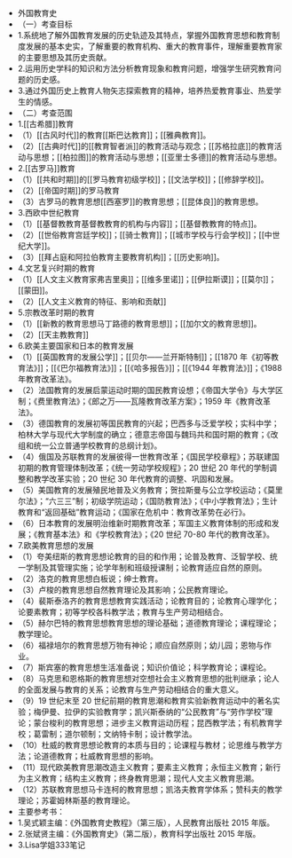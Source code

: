 - 外国教育史
- （一）考查目标
- 1.系统地了解外国教育发展的历史轨迹及其特点，掌握外国教育思想和教育制度发展的基本史实，了解重要的教育机构、重大的教育事件，理解重要教育家的主要思想及其历史贡献。
- 2.运用历史学科的知识和方法分析教育现象和教育问题，增强学生研究教育问题的历史感。
- 3.通过外国历史上教育人物矢志探索教育的精神，培养热爱教育事业、热爱学生的情感。
- （二）考查范围
- 1.[[古希腊]]教育
- （1）[[古风时代]]的教育[[斯巴达教育]]；[[雅典教育]]。
- （2）[[古典时代]]的[[教育智者派]]的教育活动与观念；[[苏格拉底]]的教育活动与思想；[[柏拉图]]的教育活动与思想；[[亚里士多德]]的教育活动与思想。
- 2.[[古罗马]]教育
- （1）[[共和时期]]的[[罗马教育初级学校]]；[[文法学校]]；[[修辞学校]]。
- （2）[[帝国时期]]的罗马教育
- （3）古罗马的教育思想[[西塞罗]]的教育思想；[[昆体良]]的教育思想。
- 3.西欧中世纪教育
- （1）[[基督教教育基督教教育的机构与内容]]；[[基督教教育的特点]]。
- （2）[[世俗教育宫廷学校]]；[[骑士教育]]；[[城市学校与行会学校]]；[[中世纪大学]]。
- （3）[[拜占庭和阿拉伯教育主要教育机构]]；[[历史影响]]。
- 4.文艺复兴时期的教育
- （1）[[人文主义教育家弗吉里奥]]；[[维多里诺]]；[[伊拉斯谟]]；[[莫尔]]；[[蒙田]]。
- （2）[[人文主义教育的特征、影响和贡献]]
- 5.宗教改革时期的教育
- （1）[[新教的教育思想马丁路德的教育思想]]；[[加尔文的教育思想]]。
- （2）[[天主教教育]]
- 6.欧美主要国家和日本的教育发展
- （1）[[英国教育的发展公学]]；[[贝尔——兰开斯特制]]；[[1870 年《初等教育法》]]；[[《巴尔福教育法》]]；[[《哈多报告》]]；[[《1944 年教育法》]]；《1988 年教育改革法》。
- （2）法国教育的发展启蒙运动时期的国民教育设想；《帝国大学令》与大学区制；《费里教育法》；《郎之万——瓦隆教育改革方案》；1959 年《教育改革法》。
- （3）德国教育的发展初等国民教育的兴起；巴西多与泛爱学校；实科中学；柏林大学与现代大学制度的确立；德意志帝国与魏玛共和国时期的教育；《改组和统一公立普通学校教育的总纲计划》。
- （4）俄国及苏联教育的发展彼得一世教育改革；《国民学校章程》；苏联建国初期的教育管理体制改革；《统一劳动学校规程》；20 世纪 20 年代的学制调整和教学改革实验；20 世纪 30 年代教育的调整、巩固和发展。
- （5）美国教育的发展殖民地普及义务教育；贺拉斯曼与公立学校运动；《莫里尔法》；“六三三”制；初级学院运动；《国防教育法》；《中小学教育法》；生计教育和“返回基础”教育运动；《国家在危机中：教育改革势在必行》。
- （6）日本教育的发展明治维新时期教育改革；军国主义教育体制的形成和发展；《教育基本法》和《学校教育法》；《20 世纪 70-80 年代的教育改革》。
- 7.欧美教育思想的发展
- （1）夸美纽斯的教育思想论教育的目的和作用；论普及教育、泛智学校、统一学制及其管理实施；论学年制和班级授课制；论教育适应自然的原则。
- （2）洛克的教育思想白板说；绅士教育。
- （3）卢梭的教育思想自然教育理论及其影响；公民教育理论。
- （4）裴斯泰洛齐的教育思想教育实践活动；论教育目的；论教育心理学化；论要素教育；初等学校各科教学法；教育与生产劳动相结合。
- （5）赫尔巴特的教育思想教育思想的理论基础；道德教育理论；课程理论；教学理论。
- （6）福禄培尔的教育思想万物有神论；顺应自然原则；幼儿园；恩物与作业。
- （7）斯宾塞的教育思想生活准备说；知识价值论；科学教育论；课程论。
- （8）马克思和恩格斯的教育思想对空想社会主义教育思想的批判继承；论人的全面发展与教育的关系；论教育与生产劳动相结合的重大意义。
- （9）19 世纪末至 20 世纪前期的教育思潮和教育实验新教育运动中的著名实验；梅伊曼、拉伊的实验教育学；凯兴斯泰纳的“公民教育”与“劳作学校”理论；蒙台梭利的教育思想；进步主义教育运动历程；昆西教学法；有机教育学校；葛雷制；道尔顿制；文纳特卡制；设计教学法。
- （10）杜威的教育思想论教育的本质与目的；论课程与教材；论思维与教学方法；论道德教育；杜威教育思想的影响。
- （11）现代欧美教育思潮改造主义教育；要素主义教育；永恒主义教育；新行为主义教育；结构主义教育；终身教育思潮；现代人文主义教育思潮。
- （12）苏联教育思想马卡连柯的教育思想；凯洛夫教育学体系；赞科夫的教学理论；苏霍姆林斯基的教育理论。
- 主要参考书：
- 1.吴式颖主编：《外国教育史教程》（第三版），人民教育出版社 2015 年版。
- 2.张斌贤主编：《外国教育史》（第二版），教育科学出版社 2015 年版。
- 3.Lisa学姐333笔记
